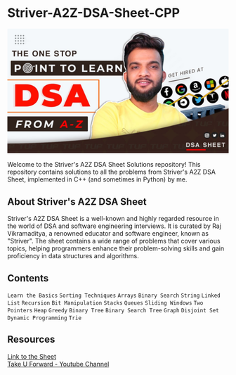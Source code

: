 # Striver-A2Z-DSA-Sheet-CPP
![img](https://github.com/dhruv-yadav-nitj/Striver-A2Z-DSA-Sheet-CPP/blob/main/40lAaDv7.png)

Welcome to the Striver's A2Z DSA Sheet Solutions repository! This repository contains solutions to all the problems from Striver's A2Z DSA Sheet, implemented in C++ (and sometimes in Python) by me.
## About Striver's A2Z DSA Sheet
Striver's A2Z DSA Sheet is a well-known and highly regarded resource in the world of DSA and software engineering interviews. It is curated by Raj Vikramaditya, a renowned educator and software engineer, known as "Striver". The sheet contains a wide range of problems that cover various topics, helping programmers enhance their problem-solving skills and gain proficiency in data structures and algorithms.
## Contents
`Learn the Basics` `Sorting Techniques` `Arrays` `Binary Search` `String` `Linked List` `Recursion` `Bit Manipulation` `Stacks` `Queues` `Sliding Windows` `Two Pointers` `Heap` `Greedy` `Binary Tree` `Binary Search Tree` `Graph` `Disjoint Set` `Dynamic Programming` `Trie`
## Resources
[Link to the Sheet](https://takeuforward.org/strivers-a2z-dsa-course/strivers-a2z-dsa-course-sheet-2/) <br>
[Take U Forward - Youtube Channel](https://www.youtube.com/@takeUforward)

